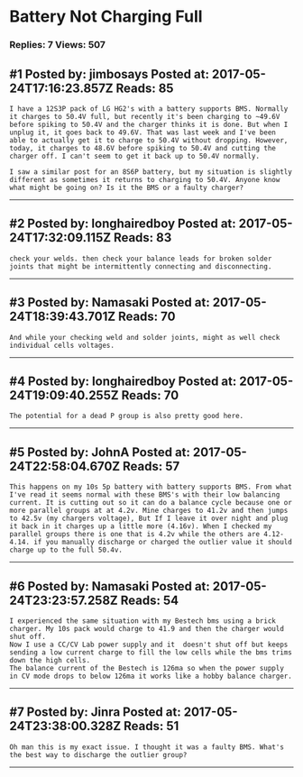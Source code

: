 # Battery Not Charging Full

### Replies: 7 Views: 507

## \#1 Posted by: jimbosays Posted at: 2017-05-24T17:16:23.857Z Reads: 85

```
I have a 12S3P pack of LG HG2's with a battery supports BMS. Normally it charges to 50.4V full, but recently it's been charging to ~49.6V before spiking to 50.4V and the charger thinks it is done. But when I unplug it, it goes back to 49.6V. That was last week and I've been able to actually get it to charge to 50.4V without dropping. However, today, it charges to 48.6V before spiking to 50.4V and cutting the charger off. I can't seem to get it back up to 50.4V normally. 

I saw a similar post for an 8S6P battery, but my situation is slightly different as sometimes it returns to charging to 50.4V. Anyone know what might be going on? Is it the BMS or a faulty charger?
```

---
## \#2 Posted by: longhairedboy Posted at: 2017-05-24T17:32:09.115Z Reads: 83

```
check your welds. then check your balance leads for broken solder joints that might be intermittently connecting and disconnecting.
```

---
## \#3 Posted by: Namasaki Posted at: 2017-05-24T18:39:43.701Z Reads: 70

```
And while your checking weld and solder joints, might as well check individual cells voltages.
```

---
## \#4 Posted by: longhairedboy Posted at: 2017-05-24T19:09:40.255Z Reads: 70

```
The potential for a dead P group is also pretty good here.
```

---
## \#5 Posted by: JohnA Posted at: 2017-05-24T22:58:04.670Z Reads: 57

```
This happens on my 10s 5p battery with battery supports BMS. From what I've read it seems normal with these BMS's with their low balancing current. It is cutting out so it can do a balance cycle because one or more parallel groups at at 4.2v. Mine charges to 41.2v and then jumps to 42.5v (my chargers voltage), But If I leave it over night and plug it back in it charges up a little more (4.16v). When I checked my parallel groups there is one that is 4.2v while the others are 4.12-4.14. if you manually discharge or charged the outlier value it should charge up to the full 50.4v.
```

---
## \#6 Posted by: Namasaki Posted at: 2017-05-24T23:23:57.258Z Reads: 54

```
I experienced the same situation with my Bestech bms using a brick charger. My 10s pack would charge to 41.9 and then the charger would shut off.
Now I use a CC/CV Lab power supply and it  doesn't shut off but keeps sending a low current charge to fill the low cells while the bms trims down the high cells.
The balance current of the Bestech is 126ma so when the power supply in CV mode drops to below 126ma it works like a hobby balance charger.
```

---
## \#7 Posted by: Jinra Posted at: 2017-05-24T23:38:00.328Z Reads: 51

```
Oh man this is my exact issue. I thought it was a faulty BMS. What's the best way to discharge the outlier group?
```

---
